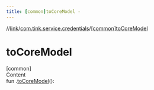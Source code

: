 ```yaml
---
title: [common]toCoreModel -
---
```

//[link](../index.md)/[com.tink.service.credentials](index.md)/[[common]toCoreModel]([common]to-core-model.md)



# toCoreModel  
[common]  
Content  
fun <ERROR CLASS>.[toCoreModel]([common]to-core-model.md)(): <ERROR CLASS>  



